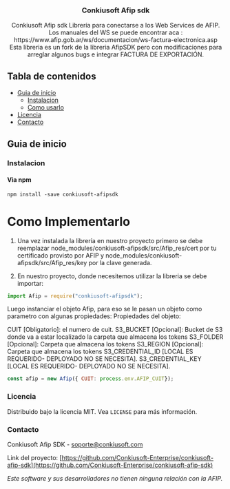 
<p align="center">

  <h3 align="center">Conkiusoft Afip sdk</h3>

  <p align="center">
    Conkiusoft Afip sdk
      Librería para conectarse a los Web Services de AFIP.
      Los manuales del WS se puede encontrar aca : https://www.afip.gob.ar/ws/documentacion/ws-factura-electronica.asp
      Esta libreria es un fork de la libreria AfipSDK pero con modificaciones para arreglar algunos bugs e integrar FACTURA DE EXPORTACIÓN.

  </p>
</p>

<!-- TABLE OF CONTENTS -->
## Tabla de contenidos

* [Guia de inicio](#guia-de-inicio)
  * [Instalacion](#instalacion)
  * [Como usarlo](#como-usarlo)
* [Licencia](#licencia)
* [Contacto](#contacto)


<!-- START GUIDE -->
## Guia de inicio

### Instalacion
#### Via npm

```
npm install -save conkiusoft-afipsdk 
```

# Como Implementarlo

1) Una vez instalada la librería en nuestro proyecto primero se debe reemplazar node_modules/conkiusoft-afipsdk/src/Afip_res/cert por tu certificado provisto por AFIP y node_modules/conkiusoft-afipsdk/src/Afip_res/key por la clave generada. 

2) En nuestro proyecto, donde necesitemos utilizar la libreria se debe importar:

````js
import Afip = require("conkiusoft-afipsdk");
````
Luego instanciar el objeto Afip, para eso se le pasan un objeto como parametro con algunas propiedades:
Propiedades del objeto:

CUIT [Obligatorio]: el numero de cuit.
S3_BUCKET [Opcional]: Bucket de S3 donde va a estar localizado la carpeta que almacena los tokens
S3_FOLDER [Opcional]: Carpeta que almacena los tokens
S3_REGION [Opcional]: Carpeta que almacena los tokens
S3_CREDENTIAL_ID [LOCAL ES REQUERIDO- DEPLOYADO NO SE NECESITA].
S3_CREDENTIAL_KEY [LOCAL ES REQUERIDO- DEPLOYADO NO SE NECESITA].

````js
const afip = new Afip({ CUIT: process.env.AFIP_CUIT});
````


<!-- LICENCE -->
### Licencia
Distribuido bajo la licencia MIT. Vea `LICENSE` para más información.


<!-- CONTACT -->
### Contacto
Conkiusoft Afip SDK - soporte@conkiusoft.com

Link del proyecto: [https://github.com/Conkiusoft-Enterprise/conkiusoft-afip-sdk](https://github.com/Conkiusoft-Enterprise/conkiusoft-afip-sdk)


_Este software y sus desarrolladores no tienen ninguna relación con la AFIP._
